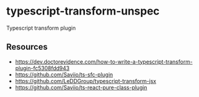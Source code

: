 # typescript-transform-unspec
Typescript transform plugin

## Resources
- https://dev.doctorevidence.com/how-to-write-a-typescript-transform-plugin-fc5308fdd943
- https://github.com/Saviio/ts-sfc-plugin
- https://github.com/LeDDGroup/typescript-transform-jsx
- https://github.com/Saviio/ts-react-pure-class-plugin
